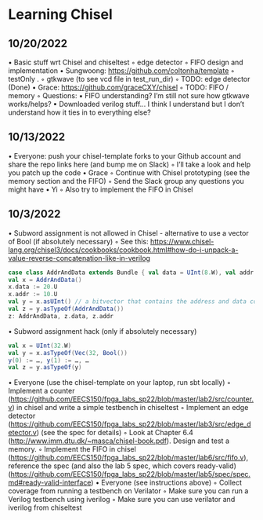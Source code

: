 # Learning Chisel

## 10/20/2022

• Basic stuff wrt Chisel and chiseltest
    ◦ edge detector
    ◦ FIFO design and implementation
• Sungwoong: https://github.com/coltonha/template
    ◦ testOnly <package>.<class>
    ◦ gtkwave (to see vcd file in test_run_dir)
    ◦ TODO: edge detector (Done)
• Grace: https://github.com/graceCXY/chisel
    ◦ TODO: FIFO / memory
    ◦ Questions:
        ▪ FIFO understanding? I’m still not sure how gtkwave works/helps?
        ▪ Downloaded verilog stuff… I think I understand but I don’t understand how it ties in to everything else?

## 10/13/2022

• Everyone: push your chisel-template forks to your Github account and share the repo links here (and bump me on Slack)
    ◦ I’ll take a look and help you patch up the code
• Grace
    ◦ Continue with Chisel prototyping (see the memory section and the FIFO)
    ◦ Send the Slack group any questions you might have
• Yi
    ◦ Also try to implement the FIFO in Chisel

## 10/3/2022

• Subword assignment is not allowed in Chisel - alternative to use a vector of Bool (if absolutely necessary)
    ◦ See this: https://www.chisel-lang.org/chisel3/docs/cookbooks/cookbook.html#how-do-i-unpack-a-value-reverse-concatenation-like-in-verilog

```scala
case class AddrAndData extends Bundle { val data = UInt(8.W), val addr = UInt(16.W) }
val x = AddrAndData()
x.data := 20.U
x.addr := 10.U
val y = x.asUInt() // a bitvector that contains the address and data concatenated together as one unsigned integer
val z = y.asTypeOf(AddrAndData())
z: AddrAndData, z.data, z.addr
```

• Subword assignment hack (only if absolutely necessary)

```scala
val x = UInt(32.W)
val y = x.asTypeOf(Vec(32, Bool())
y(0) := …, y(1) := …, …
val z = y.asTypeOf(y)
```

• Everyone (use the chisel-template on your laptop, run sbt locally)
    ◦ Implement a counter (https://github.com/EECS150/fpga_labs_sp22/blob/master/lab2/src/counter.v) in chisel and write a simple testbench in chiseltest
    ◦ Implement an edge detector (https://github.com/EECS150/fpga_labs_sp22/blob/master/lab3/src/edge_detector.v) (see the spec for details)
    ◦ Look at Chapter 6.4 (http://www.imm.dtu.dk/~masca/chisel-book.pdf). Design and test a memory.
    ◦ Implement the FIFO in chisel (https://github.com/EECS150/fpga_labs_sp22/blob/master/lab6/src/fifo.v), reference the spec (and also the lab 5 spec, which covers ready-valid) (https://github.com/EECS150/fpga_labs_sp22/blob/master/lab5/spec/spec.md#ready-valid-interface)
• Everyone (see instructions above)
    ◦ Collect coverage from running a testbench on Verilator
    ◦ Make sure you can run a Verilog testbench using iverilog
    ◦ Make sure you can use verilator and iverilog from chiseltest
